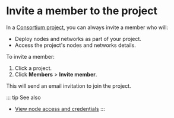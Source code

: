 # Invite a member to the project

In a [Consortium project](/glossary/consortium-project), you can always invite a member who will:

* Deploy nodes and networks as part of your project.
* Access the project's nodes and networks details.

To invite a member:

1. Click a project.
1. Click **Members** > **Invite member**.

This will send an email invitation to join the project.

::: tip See also
* [View node access and credentials](/platform/view-node-access-and-credentials)
:::